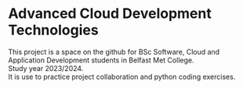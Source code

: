 # Advanced Cloud Development Technologies
This project is a space on the github for BSc Software, Cloud and Application Development students in Belfast Met College.
<br>Study year 2023/2024.
<br>It is use to practice project collaboration and python coding exercises.
